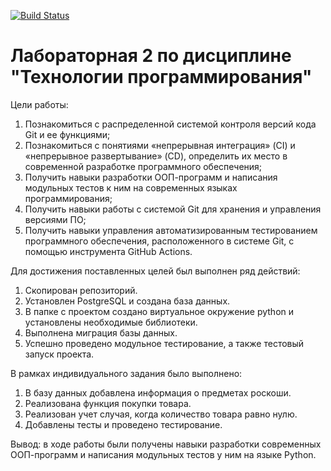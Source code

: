 [![Build Status](https://app.travis-ci.com/kpdvstu/PTLab2.svg?branch=master)](https://app.travis-ci.com/kpdvstu/PTLab2)
# Лабораторная 2 по дисциплине "Технологии программирования"

Цели работы:
1. Познакомиться c распределенной системой контроля версий кода Git и ее функциями;
2. Познакомиться с понятиями «непрерывная интеграция» (CI) и «непрерывное развертывание»
(CD), определить их место в современной разработке программного обеспечения;
3. Получить навыки разработки ООП-программ и написания модульных тестов к ним на
современных языках программирования;
4. Получить навыки работы с системой Git для хранения и управления версиями ПО;
5. Получить навыки управления автоматизированным тестированием программного обеспечения,
расположенного в системе Git, с помощью инструмента GitHub Actions.

Для достижения поставленных целей был выполнен ряд действий:
1. Скопирован репозиторий.
2. Установлен PostgreSQL и создана база данных.
3. В папке с проектом создано виртуальное окружение python и установлены необходимые библиотеки.
4. Выполнена миграция базы данных.
5. Успешно проведено модульное тестирование, а также тестовый запуск проекта.

В рамках индивидуального задания было выполнено:
1. В базу данных добавлена информация о предметах роскоши.
2. Реализована функция покупки товара.
3. Реализован учет случая, когда количество товара равно нулю.
4. Добавлены тесты и проведено тестирование.

Вывод: в ходе работы были получены навыки разработки современных ООП-программ и написания модульных тестов у ним на языке Python.
